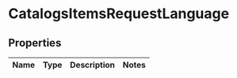 
# CatalogsItemsRequestLanguage

## Properties
| Name | Type | Description | Notes |
| ------------ | ------------- | ------------- | ------------- |



